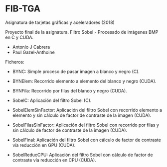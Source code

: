 # FIB-TGA
Asignatura de tarjetas gráficas y aceleradores (2018)

Proyecto final de la asignatura.
Filtro Sobel - Procesado de imágenes BMP en C y CUDA.
 - Antonio J Cabrera
 - Paul Gazel-Anthoine


Ficheros:

- BYNC:
Simple proceso de pasar imagen a blanco y negro (C).

- BYNElem:
Recorrido elemento a elemento del blanco y negro (CUDA).

- BYNFila:
Recorrido por filas del blanco y negro (CUDA).

- SobelC:
Aplicación del filtro Sobel (C).

- SobelElemSinFactor:
Aplicación del filtro Sobel con recorrido elemento a elemento y sin cálculo de factor de contraste de la imagen (CUDA).

- SobelFilasSinFactor:
Aplicación del filtro Sobel con recorrido por filas y sin cálculo de factor de contraste de la imagen (CUDA).

- SobelFinal:
Aplicación del filtro Sobel con cálculo de factor de contraste vía reducción en GPU (CUDA).

- SobelReducCPU:
Aplicación del filtro Sobel con cálculo de factor de contraste vía reducción en CPU (CUDA).
